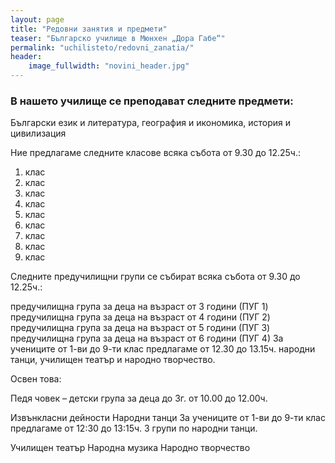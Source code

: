 ```yaml
---
layout: page
title: "Редовни занятия и предмети"
teaser: "Българско училище в Мюнхен „Дора Габе“"
permalink: "uchilisteto/redovni_zanatia/"
header:
    image_fullwidth: "novini_header.jpg"
---
```


### В нашето училище се преподават следните предмети:

Български език и литература, география и икономика, история и цивилизация

Ние предлагаме следните класове всяка събота от 9.30 до 12.25ч.:

1. клас
2. клас
3. клас
4. клас
5. клас
6. клас
7. клас
8. клас
9. клас


Следните предучилищни групи се събират всяка събота от 9.30 до 12.25ч.:

предучилищна група за деца на възраст от 3 години (ПУГ 1)
предучилищна група за деца на възраст от 4 години (ПУГ 2)
предучилищна група за деца на възраст от 5 години (ПУГ 3)
предучилищна група за деца на възраст от 6 години (ПУГ 4)
За учениците от 1-ви до 9-ти клас предлагаме от 12.30 до 13.15ч. народни танци, училищен театър и народно творчество.

Освен това:

Педя човек – детски група за деца до 3г. от 10.00 до 12.00ч.

Извънкласни дейности
Народни танци
За учениците от 1-ви до 9-ти клас предлагаме от 12:30 до 13:15ч. 3 групи по народни танци.

Училищен театър
Народна музика
Народно творчество